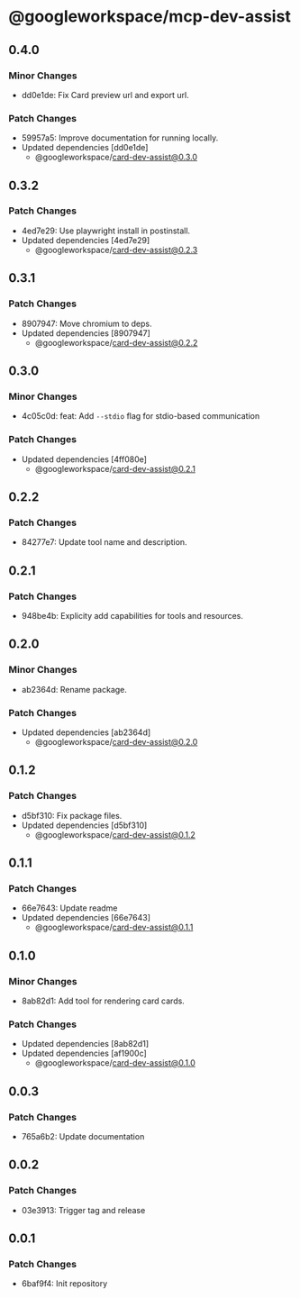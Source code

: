 # @googleworkspace/mcp-dev-assist

## 0.4.0

### Minor Changes

- dd0e1de: Fix Card preview url and export url.

### Patch Changes

- 59957a5: Improve documentation for running locally.
- Updated dependencies [dd0e1de]
  - @googleworkspace/card-dev-assist@0.3.0

## 0.3.2

### Patch Changes

- 4ed7e29: Use playwright install in postinstall.
- Updated dependencies [4ed7e29]
  - @googleworkspace/card-dev-assist@0.2.3

## 0.3.1

### Patch Changes

- 8907947: Move chromium to deps.
- Updated dependencies [8907947]
  - @googleworkspace/card-dev-assist@0.2.2

## 0.3.0

### Minor Changes

- 4c05c0d: feat: Add `--stdio` flag for stdio-based communication

### Patch Changes

- Updated dependencies [4ff080e]
  - @googleworkspace/card-dev-assist@0.2.1

## 0.2.2

### Patch Changes

- 84277e7: Update tool name and description.

## 0.2.1

### Patch Changes

- 948be4b: Explicity add capabilities for tools and resources.

## 0.2.0

### Minor Changes

- ab2364d: Rename package.

### Patch Changes

- Updated dependencies [ab2364d]
  - @googleworkspace/card-dev-assist@0.2.0

## 0.1.2

### Patch Changes

- d5bf310: Fix package files.
- Updated dependencies [d5bf310]
  - @googleworkspace/card-dev-assist@0.1.2

## 0.1.1

### Patch Changes

- 66e7643: Update readme
- Updated dependencies [66e7643]
  - @googleworkspace/card-dev-assist@0.1.1

## 0.1.0

### Minor Changes

- 8ab82d1: Add tool for rendering card cards.

### Patch Changes

- Updated dependencies [8ab82d1]
- Updated dependencies [af1900c]
  - @googleworkspace/card-dev-assist@0.1.0

## 0.0.3

### Patch Changes

- 765a6b2: Update documentation

## 0.0.2

### Patch Changes

- 03e3913: Trigger tag and release

## 0.0.1

### Patch Changes

- 6baf9f4: Init repository
